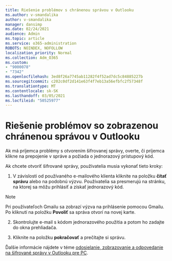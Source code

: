```yaml
---
title: Riešenie problémov s chránenou správou v Outlooku
ms.author: v-smandalika
author: v-smandalika
manager: dansimp
ms.date: 02/24/2021
audience: Admin
ms.topic: article
ms.service: o365-administration
ROBOTS: NOINDEX, NOFOLLOW
localization_priority: Normal
ms.collection: Adm_O365
ms.custom:
- "9000078"
- "7342"
ms.openlocfilehash: 3ed8f26a7745ab11282f4f52ad7dc5c84885227b
ms.sourcegitcommit: c202c0df2d141e63f4f7eb13a56efbfc2f57348f
ms.translationtype: MT
ms.contentlocale: sk-SK
ms.lasthandoff: 03/05/2021
ms.locfileid: "50525977"
---
```

# <a name="fix-problem-of-viewing-protected-message-in-outlook"></a>Riešenie problémov so zobrazenou chránenou správou v Outlooku

Ak má príjemca problémy s otvorením šifrovanej správy, overte, či príjemca klikne na prepojenie v správe a požiada o jednorazový prístupový kód.

Ak chcete otvoriť šifrované správy, používatelia musia vykonať tieto kroky:

1. V závislosti od používaného e-mailového klienta kliknite na položku **čítať správu** alebo na podobnú výzvu. Používatelia sa presmerujú na stránku, na ktorej sa môžu prihlásiť a získať jednorazový kód.

> [!NOTE]
> Pri používateľoch Gmailu sa zobrazí výzva na prihlásenie pomocou Gmailu. Po kliknutí na položku **Povoliť** sa správa otvorí na novej karte.

2. Skontrolujte e-mail s kódom jednorazového použitia a potom ho zadajte do okna prehliadača.

3. Kliknite na položku **pokračovať** a prečítajte si správu.

Ďalšie informácie nájdete v téme [odosielanie, zobrazovanie a odpovedanie na šifrované správy v Outlooku pre PC](https://support.microsoft.com/topic/send-view-and-reply-to-encrypted-messages-in-outlook-for-pc-eaa43495-9bbb-4fca-922a-df90dee51980).


